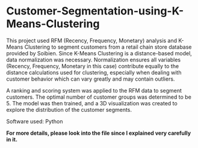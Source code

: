 # Customer-Segmentation-using-K-Means-Clustering
This project used RFM (Recency, Frequency, Monetary) analysis and K-Means Clustering to segment customers from a retail chain store database provided by Soibien. Since K-Means Clustering is a distance-based model, data normalization was necessary. Normalization ensures all variables (Recency, Frequency, Monetary in this case) contribute equally to the distance calculations used for clustering, especially when dealing with customer behavior which can vary greatly and may contain outliers.

A ranking and scoring system was applied to the RFM data to segment customers. The optimal number of customer groups was determined to be 5. The model was then trained, and a 3D visualization was created to explore the distribution of the customer segments.

Software used: Python

**For more details, please look into the file since I explained very carefully in it.**

